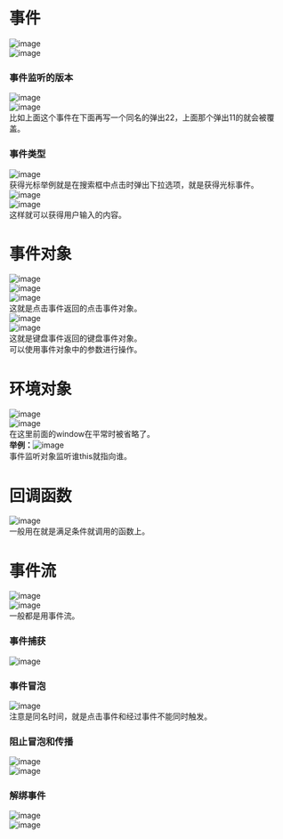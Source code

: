 # 事件
![image](https://user-images.githubusercontent.com/96570699/236617470-66167774-9508-4594-b233-e2cc3bf79aae.png)  
![image](https://user-images.githubusercontent.com/96570699/236617503-a60c5c97-1214-49b5-9277-58bae0054a72.png)  


### 事件监听的版本
![image](https://user-images.githubusercontent.com/96570699/236983210-71cd774f-c495-4401-95c8-1270c9fe0db6.png)  
![image](https://user-images.githubusercontent.com/96570699/236982938-e0e8c13c-5e68-4dc9-87e0-c05e9bdc990d.png)  
比如上面这个事件在下面再写一个同名的弹出22，上面那个弹出11的就会被覆盖。  


### 事件类型
![image](https://user-images.githubusercontent.com/96570699/236983863-74a4b1a3-51e1-46a2-9075-25f58b8727e3.png)  
获得光标举例就是在搜索框中点击时弹出下拉选项，就是获得光标事件。  
![image](https://user-images.githubusercontent.com/96570699/236986681-6eb10292-8670-48fc-8100-a4fc8b986fe4.png)    
![image](https://user-images.githubusercontent.com/96570699/236986705-19cb3968-00c4-4c79-918b-1f44cc261c35.png)  
这样就可以获得用户输入的内容。  


# 事件对象
![image](https://user-images.githubusercontent.com/96570699/236989615-3c4e08fb-6474-4c06-a5bd-24fa6fec7016.png)   
![image](https://user-images.githubusercontent.com/96570699/236990115-f5afebff-c6a0-4c3a-8692-bb13355bc476.png)  
![image](https://user-images.githubusercontent.com/96570699/236990266-cc3121dd-9c38-4655-91a3-979497c5a917.png)  
这就是点击事件返回的点击事件对象。   
![image](https://user-images.githubusercontent.com/96570699/236999423-1d696947-4acd-470b-85f1-8e1f18a08ab0.png)    
![image](https://user-images.githubusercontent.com/96570699/237000290-3a6483e7-834c-4d64-95e5-b8c9ad7cb500.png)    
这就是键盘事件返回的键盘事件对象。  
可以使用事件对象中的参数进行操作。  


# 环境对象
![image](https://user-images.githubusercontent.com/96570699/237007217-0b09e100-2404-4c47-bff8-7365ae9dd9ba.png)  
![image](https://user-images.githubusercontent.com/96570699/237006696-40196ac5-63b2-4e17-a974-cb79e766863d.png)  
在这里前面的window在平常时被省略了。  
**举例：**![image](https://user-images.githubusercontent.com/96570699/237007592-c7ba3bcd-98ce-4a02-890d-8b9fdc04f544.png)  
事件监听对象监听谁this就指向谁。  


# 回调函数
![image](https://user-images.githubusercontent.com/96570699/237008503-99b11f6a-9b08-4ec4-9e4a-52de58395715.png)  
一般用在就是满足条件就调用的函数上。   


# 事件流
![image](https://user-images.githubusercontent.com/96570699/237012748-a19cbe33-dafb-43ae-b56d-9943e82af87c.png)   
![image](https://user-images.githubusercontent.com/96570699/237014479-fcc2a918-d56b-47e3-b86d-a1cc9f56744f.png)   
一般都是用事件流。  


### 事件捕获
![image](https://user-images.githubusercontent.com/96570699/237042234-30e096c9-816c-46b1-828a-d36ee7ad0b88.png)  


### 事件冒泡
![image](https://user-images.githubusercontent.com/96570699/237042827-e60c3bee-0f47-473a-86ac-bd2d645f8ef2.png)  
注意是同名时间，就是点击事件和经过事件不能同时触发。    


### 阻止冒泡和传播
![image](https://github.com/DamaKiller/LargeleafHydrangea/assets/96570699/52d4df75-dca5-45cc-920f-1ebf368f9ec8)  
![image](https://github.com/DamaKiller/LargeleafHydrangea/assets/96570699/7b62288c-48a0-419b-82b4-3c9f667e8e4a)  


### 解绑事件
![image](https://github.com/DamaKiller/LargeleafHydrangea/assets/96570699/03925c18-c4ab-41f7-ae3b-4a08159998c8)    
![image](https://github.com/DamaKiller/LargeleafHydrangea/assets/96570699/9000ccdd-3256-472f-8ea1-5e398076c70e)   






